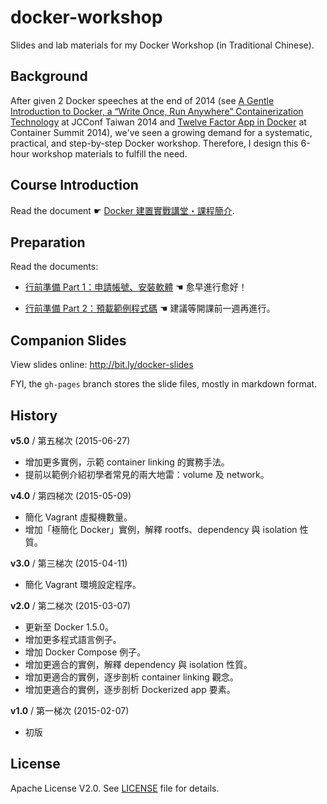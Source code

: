 docker-workshop
===

Slides and lab materials for my Docker Workshop (in Traditional Chinese).


## Background

After given 2 Docker speeches at the end of 2014 (see [A Gentle Introduction to Docker, a “Write Once, Run Anywhere” Containerization Technology](http://jcconf.tw/2014/docker-most-write-once-run-anywhere.html) at JCConf Taiwan 2014 and [Twelve Factor App in Docker](http://containersummit.ithome.com.tw/) at Container Summit 2014), we've seen a growing demand for a systematic, practical, and step-by-step Docker workshop.  Therefore, I design this 6-hour workshop materials to fulfill the need.


## Course Introduction

Read the document ☛ [Docker 建置實戰講堂・課程簡介](intro.md).

## Preparation

Read the documents:

  - [行前準備 Part 1：申請帳號、安裝軟體](prepare.md) ☚ 愈早進行愈好！

  - [行前準備 Part 2：預載範例程式碼](config.md) ☚ 建議等開課前一週再進行。


## Companion Slides

View slides online: http://bit.ly/docker-slides

FYI, the `gh-pages` branch stores the slide files, mostly in markdown format.


## History


**v5.0** / 第五梯次 (2015-06-27)

  - 增加更多實例，示範 container linking 的實務手法。
  - 提前以範例介紹初學者常見的兩大地雷：volume 及 network。


**v4.0** / 第四梯次 (2015-05-09)

  - 簡化 Vagrant 虛擬機數量。
  - 增加「極簡化 Docker」實例，解釋 rootfs、dependency 與 isolation 性質。


**v3.0** / 第三梯次 (2015-04-11)

  - 簡化 Vagrant 環境設定程序。


**v2.0** / 第二梯次 (2015-03-07)

  - 更新至 Docker 1.5.0。
  - 增加更多程式語言例子。
  - 增加 Docker Compose 例子。
  - 增加更適合的實例，解釋 dependency 與 isolation 性質。
  - 增加更適合的實例，逐步剖析 container linking 觀念。
  - 增加更適合的實例，逐步剖析 Dockerized app 要素。


**v1.0** / 第一梯次 (2015-02-07)

  - 初版


## License

Apache License V2.0.  See [LICENSE](LICENSE) file for details.

